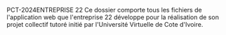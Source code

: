 PCT - 2 0 2 4 ENTREPRISE 22
 
Ce dossier comporte tous les fichiers de l'application web que l'entreprise 22 développe pour la réalisation de son projet collectif tutoré 
initié par l'Université Virtuelle de Cote d'Ivoire.

 

